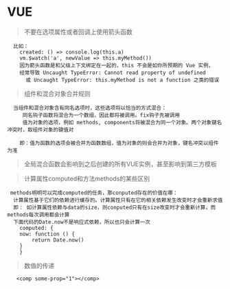 # VUE

 > 不要在选项属性或者回调上使用箭头函数

```
  比如：
    created: () => console.log(this.a) 
    vm.$watch('a', newValue => this.myMethod())
    因为箭头函数是和父级上下文绑定在一起的，this 不会是如你所预期的 Vue 实例，
    经常导致 Uncaught TypeError: Cannot read property of undefined 
      或 Uncaught TypeError: this.myMethod is not a function 之类的错误
```

> 组件和混合对象合并规则

```
  当组件和混合对象含有同名选项时，这些选项将以恰当的方式混合：  
     同名钩子函数将混合为一个数组，因此都将被调用。fix钩子先被调用
     值为对象的选项，例如 methods, components将被混合为同一个对象。两个对象键名冲突时，取组件对象的键值对
    
    即：值为函数的选项会被合并为函数数组，值为对象的则会合并为对象，键名冲突以组件为准
```
> 全局混合函数会影响到之后创建的所有VUE实例，甚至影响到第三方模板

> 计算属性computed和方法methods的某些区别

```
 methods明明可以完成computed的任务，那conputed存在的价值在哪：
  计算属性基于它们的依赖进行缓存的。计算属性只有在它的相关依赖发生改变时才会重新求值
  即： 如计算属性依赖与data的size，则conputed只有在size改变时才会重新计算，而methods每次调用都会计算
  下面代码的Date.now不是响应式依赖，所以也只会计算一次
	computed: {
  	now: function () {
    	return Date.now()
  	}
	}
```

 > 数值的传递
 ```
 	<comp some-prop="1"></comp>

 ```
 
